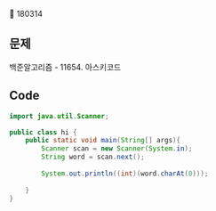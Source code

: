 :date: 180314
## 문제
백준알고리즘 - 11654. 아스키코드

## Code
```java
import java.util.Scanner;

public class hi {
	public static void main(String[] args){
		Scanner scan = new Scanner(System.in);
		String word = scan.next();
		
		System.out.println((int)(word.charAt(0)));
		
	}
}
```
